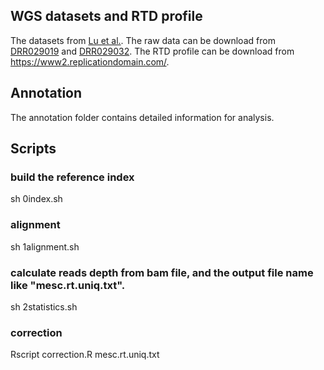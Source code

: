 ## WGS datasets and RTD profile
The datasets from [Lu et al.]([https://www.nature.com/articles/nature13920](https://pubmed.ncbi.nlm.nih.gov/24685138/)). The raw data can be download from [DRR029019](https://www.ncbi.nlm.nih.gov/sra/?term=DRR029019) and [DRR029032](https://www.ncbi.nlm.nih.gov/sra/DRR029032). The RTD profile can be download from https://www2.replicationdomain.com/.
## Annotation
The annotation folder contains detailed information for analysis.
## Scripts
### build the reference index
sh 0index.sh
### alignment
sh 1alignment.sh 
### calculate reads depth from bam file, and the output file name like "mesc.rt.uniq.txt".
sh 2statistics.sh
### correction
Rscript correction.R mesc.rt.uniq.txt
